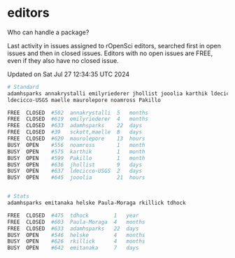 # editors

Who can handle a package?

Last activity in issues assigned to rOpenSci editors, searched first in open
issues and then in closed issues. Editors with no open issues are FREE, even if
they also have no closed issue.


Updated on Sat Jul 27 12:34:35 UTC 2024

```bash
# Standard
adamhsparks annakrystalli emilyriederer jhollist jooolia karthik ldecicco
ldecicco-USGS maelle maurolepore noamross Pakillo

FREE  CLOSED  #502  annakrystalli  5   months
FREE  CLOSED  #619  emilyriederer  4   months
FREE  CLOSED  #633  adamhsparks    22  days
FREE  CLOSED  #39   sckott,maelle  8   days
FREE  CLOSED  #620  maurolepore    13  hours
BUSY  OPEN    #556  noamross       1   month
BUSY  OPEN    #575  karthik        1   month
BUSY  OPEN    #599  Pakillo        1   month
BUSY  OPEN    #636  jhollist       9   days
BUSY  OPEN    #637  ldecicco-USGS  2   days
BUSY  OPEN    #645  jooolia        21  hours


# Stats
adamhsparks emitanaka helske Paula-Moraga rkillick tdhock

FREE  CLOSED  #475  tdhock        1   year
FREE  CLOSED  #603  Paula-Moraga  4   months
FREE  CLOSED  #633  adamhsparks   22  days
BUSY  OPEN    #546  helske        4   months
BUSY  OPEN    #626  rkillick      4   months
BUSY  OPEN    #642  emitanaka     7   days
```
